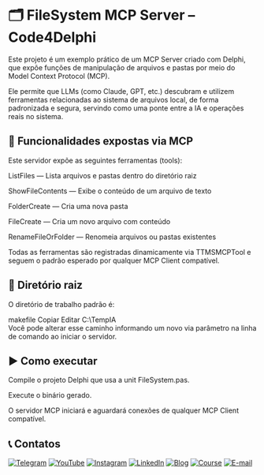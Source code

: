 # 🗂️ FileSystem MCP Server – Code4Delphi
Este projeto é um exemplo prático de um MCP Server criado com Delphi, que expõe funções de manipulação de arquivos e pastas por meio do Model Context Protocol (MCP).

Ele permite que LLMs (como Claude, GPT, etc.) descubram e utilizem ferramentas relacionadas ao sistema de arquivos local, de forma padronizada e segura, servindo como uma ponte entre a IA e operações reais no sistema.

## 🔧 Funcionalidades expostas via MCP
Este servidor expõe as seguintes ferramentas (tools):

ListFiles — Lista arquivos e pastas dentro do diretório raiz

ShowFileContents — Exibe o conteúdo de um arquivo de texto

FolderCreate — Cria uma nova pasta

FileCreate — Cria um novo arquivo com conteúdo

RenameFileOrFolder — Renomeia arquivos ou pastas existentes

Todas as ferramentas são registradas dinamicamente via TTMSMCPTool e seguem o padrão esperado por qualquer MCP Client compatível.

## 📁 Diretório raiz
O diretório de trabalho padrão é:

makefile
Copiar
Editar
C:\TempIA\
Você pode alterar esse caminho informando um novo via parâmetro na linha de comando ao iniciar o servidor.

## ▶️ Como executar
Compile o projeto Delphi que usa a unit FileSystem.pas.

Execute o binário gerado.

O servidor MCP iniciará e aguardará conexões de qualquer MCP Client compatível.

## 📞 Contatos
[![Telegram](https://img.shields.io/badge/Telegram-Join-blue?logo=telegram)](https://t.me/Code4Delphi)
[![YouTube](https://img.shields.io/badge/YouTube-Join-red?logo=youtube&logoColor=red)](https://www.youtube.com/@code4delphi)
[![Instagram](https://img.shields.io/badge/Intagram-Follow-red?logo=instagram&logoColor=pink)](https://www.instagram.com/code4delphi/)
[![LinkedIn](https://img.shields.io/badge/LinkedIn-Connect-blue)](https://www.linkedin.com/in/cesar-cardoso-dev)
[![Blog](https://img.shields.io/badge/Blog-Code4Delphi-F00?logo=delphi)](https://code4delphi.com.br/blog/)
[![Course](https://img.shields.io/badge/Course-Delphi-F00?logo=delphi)](https://go.hotmart.com/U81331747Y?dp=1)
[![E-mail](https://img.shields.io/badge/E--mail-Send-yellowgreen?logo=maildotru&logoColor=yellowgreen)](mailto:contato@code4delphi.com.br)

